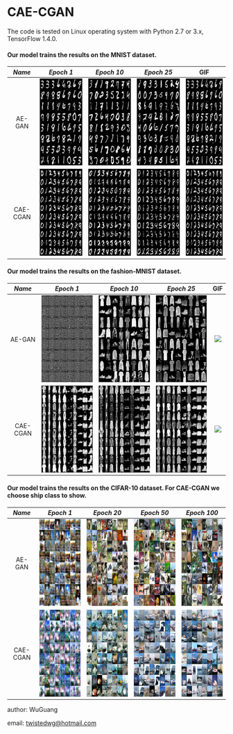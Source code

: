 CAE-CGAN
======================================================

The code is tested on Linux operating system with Python 2.7 or 3.x, TensorFlow 1.4.0.

#### Our model trains the results on the MNIST dataset.
*Name* | *Epoch 1* | *Epoch 10* | *Epoch 25* | GIF |
:---: | :---: | :---: | :---: | :---: |
AE-GAN | <img src = 'assets/AE-GAN/mnist/1.png' height = '200px'> | <img src = 'assets/AE-GAN/mnist/10.png' height = '200px'> | <img src = 'assets/AE-GAN/mnist/25.png' height = '200px'> | <img src = 'assets/AE-GAN/mnist/mnist.gif' height = '200px'>
CAE-CGAN | <img src = 'assets/CAE-CGAN/mnist/1.png' height = '200px'> | <img src = 'assets/CAE-CGAN/mnist/10.png' height = '200px'> | <img src = 'assets/CAE-CGAN/mnist/25.png' height = '200px'> | <img src = 'assets/CAE-CGAN/mnist/mnist.gif' height = '200px'>

#### Our model trains the results on the fashion-MNIST dataset.
*Name* | *Epoch 1* | *Epoch 10* | *Epoch 25* | GIF |
:---: | :---: | :---: | :---: | :---: |
AE-GAN | <img src = 'assets/AE-GAN/fashion-mnist/1.png' height = '200px'> | <img src = 'assets/AE-GAN/fashion-mnist/10.png' height = '200px'> | <img src = 'assets/AE-GAN/fashion-mnist/25.png' height = '200px'> | <img src = 'assets/AE-GAN/fashion-mnist/mnist.gif' height = '200px'>
CAE-CGAN | <img src = 'assets/CAE-CGAN/fashion-mnist/1.png' height = '200px'> | <img src = 'assets/CAE-CGAN/fashion-mnist/10.png' height = '200px'> | <img src = 'assets/CAE-CGAN/fashion-mnist/25.png' height = '200px'> | <img src = 'assets/CAE-CGAN/fashion-mnist/mnist.png' height = '200px'>

#### Our model trains the results on the CIFAR-10 dataset. For CAE-CGAN we choose ship class to show.
*Name* | *Epoch 1* | *Epoch 20* | *Epoch 50* |  *Epoch 100* |
:---: | :---: | :---: | :---: | :---: |
AE-GAN | <img src = 'assets/AE-GAN/cifar10/1.png' height = '200px'> | <img src = 'assets/AE-GAN/cifar10/20.png' height = '200px'> | <img src = 'assets/AE-GAN/cifar10/50.png' height = '200px'> | <img src = 'assets/AE-GAN/cifar10/100.png' height = '200px'>
CAE-CGAN | <img src = 'assets/CAE-CGAN/cifar10/1.png' height = '200px'> | <img src = 'assets/CAE-CGAN/cifar10/20.png' height = '200px'> | <img src = 'assets/CAE-CGAN/cifar10/50.png' height = '200px'> | <img src = 'assets/CAE-CGAN/cifar10/100.png' height = '200px'>


author: WuGuang

email: twistedwg@hotmail.com



